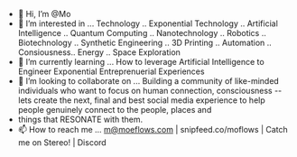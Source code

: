 - 👋 Hi, I’m @Mo
- 👀 I’m interested in ... Technology .. Exponential Technology .. Artificial Intelligence .. Quantum Computing .. Nanotechnology .. Robotics .. Biotechnology .. Synthetic Engineering .. 3D Printing .. Automation .. Consiousness.. Energy .. Space Exploration 
- 🌱 I’m currently learning ... How to leverage Artificial Intelligence to Engineer Exponential Entreprenuerial Experiences
- 💞️ I’m looking to collaborate on ... Building a community of like-minded individuals who want to focus on human connection, consciousness -- lets create the next, final and best social media experience to help people genuinely connect to the people, places and
- things that RESONATE with them.
- 📫 How to reach me ... m@moeflows.com | snipfeed.co/moflows | Catch me on Stereo! | Discord

<!---
moeflows/moeflows is a ✨ special ✨ repository because its `README.md` (this file) appears on your GitHub profile.
You can click the Preview link to take a look at your changes.
--->
